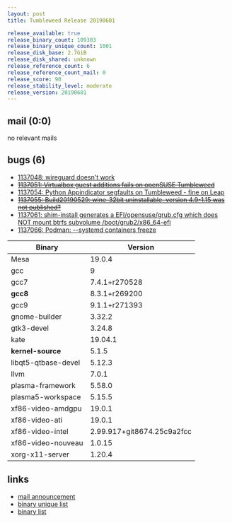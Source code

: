 ```yaml
---
layout: post
title: Tumbleweed Release 20190601

release_available: true
release_binary_count: 109303
release_binary_unique_count: 1001
release_disk_base: 2.7GiB
release_disk_shared: unknown
release_reference_count: 6
release_reference_count_mail: 0
release_score: 90
release_stability_level: moderate
release_version: 20190601
---
```


## mail (0:0)

no relevant mails

## bugs (6)

<!--more-->

- [1137048: wireguard doesn't work](https://bugzilla.opensuse.org/show_bug.cgi?id=1137048)
- ~~[1137051: Virtualbox guest additions fails on openSUSE Tumbleweed](https://bugzilla.opensuse.org/show_bug.cgi?id=1137051)~~
- [1137054: Python Appindicator segfaults on Tumbleweed - fine on Leap](https://bugzilla.opensuse.org/show_bug.cgi?id=1137054)
- ~~[1137055: Build20190529: wine-32bit uninstallable, version 4.9-1.15 was not published?](https://bugzilla.opensuse.org/show_bug.cgi?id=1137055)~~
- [1137061: shim-install generates a EFI/opensuse/grub.cfg which does NOT mount btrfs subvolume /boot/grub2/x86_64-efi](https://bugzilla.opensuse.org/show_bug.cgi?id=1137061)
- [1137066: Podman: --systemd containers freeze](https://bugzilla.opensuse.org/show_bug.cgi?id=1137066)

Binary | Version
--- | ---
Mesa | 19.0.4
gcc | 9
gcc7 | 7.4.1+r270528
**gcc8** | 8.3.1+r269200
gcc9 | 9.1.1+r271393
gnome-builder | 3.32.2
gtk3-devel | 3.24.8
kate | 19.04.1
**kernel-source** | 5.1.5
libqt5-qtbase-devel | 5.12.3
llvm | 7.0.1
plasma-framework | 5.58.0
plasma5-workspace | 5.15.5
xf86-video-amdgpu | 19.0.1
xf86-video-ati | 19.0.1
xf86-video-intel | 2.99.917+git8674.25c9a2fcc
xf86-video-nouveau | 1.0.15
xorg-x11-server | 1.20.4

## links

- [mail announcement](https://lists.opensuse.org/opensuse-factory/2019-06/msg00022.html)
- [binary unique list](http://download.opensuse.org/history/20190601/rpm.unique.list)
- [binary list](http://download.opensuse.org/history/20190601/rpm.list)
